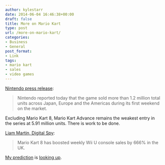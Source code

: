 ```yaml
---
author: kylestarr
date: 2014-06-04 16:46:38+00:00
draft: false
title: More on Mario Kart
type: post
url: /more-on-mario-kart/
categories:
- Business
- General
post_format:
- Link
tags:
- mario kart
- sales
- video games
---
```


[Nintendo press release](http://press.nintendo.com/articles.jsp?id=41679):



<blockquote>Nintendo reported today that the game sold more than 1.2 million total units across Japan, Europe and the Americas during its first weekend on the market.</blockquote>



Excluding Mario Kart 8, Mario Kart Advance remains the weakest entry in the series at 5.91 million units. There is work to be done.

[Liam Martin, Digital Spy](http://digitalspy.com/gaming/news/a574838/mario-kart-8-boosts-weekly-wii-u-console-sales-by-666-percent.html):



<blockquote>Mario Kart 8 has boosted weekly Wii U console sales by 666% in the UK.</blockquote>



[My prediction](https://tsogaming.wordpress.com/2014/06/01/hail-mary-o/) is [looking up](http://daringfireball.net/linked/2014/06/01/hail-mario).
